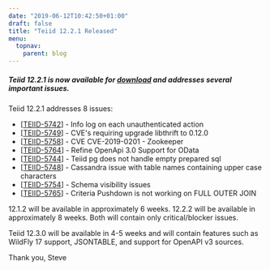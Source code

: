 ```yaml
---
date: "2019-06-12T10:42:50+01:00"
draft: false
title: "Teiid 12.2.1 Released"
menu:
  topnav:
    parent: blog
---
```


##### Teiid 12.2.1 is now available for [download](/teiid_wildfly/downloads/) and addresses several important issues.

<!--more-->

Teiid 12.2.1 addresses 8 issues:

<ul>
<li>[<a href='https://issues.redhat.com/browse/TEIID-5742'>TEIID-5742</a>] -         Info log on each unauthenticated action
</li>
<li>[<a href='https://issues.redhat.com/browse/TEIID-5749'>TEIID-5749</a>] -         CVE&#39;s requiring upgrade libthrift to 0.12.0
</li>
<li>[<a href='https://issues.redhat.com/browse/TEIID-5758'>TEIID-5758</a>] -         CVE CVE-2019-0201 - Zookeeper
</li>
<li>[<a href='https://issues.redhat.com/browse/TEIID-5764'>TEIID-5764</a>] -         Refine OpenApi 3.0 Support for OData
</li>
<li>[<a href='https://issues.redhat.com/browse/TEIID-5744'>TEIID-5744</a>] -         Teiid pg does not handle empty prepared sql
</li>
<li>[<a href='https://issues.redhat.com/browse/TEIID-5748'>TEIID-5748</a>] -         Cassandra issue with table names containing upper case characters
</li>
<li>[<a href='https://issues.redhat.com/browse/TEIID-5754'>TEIID-5754</a>] -         Schema visibility issues
</li>
<li>[<a href='https://issues.redhat.com/browse/TEIID-5765'>TEIID-5765</a>] -         Criteria Pushdown is not working on FULL OUTER JOIN
</li>
</ul>

12.1.2 will be available in approximately 6 weeks.  12.2.2 will be available in approximately 8 weeks.  Both will contain only critical/blocker issues.

Teiid 12.3.0 will be available in 4-5 weeks and will contain features such as WildFly 17 support, JSONTABLE, and support for OpenAPI v3 sources.

Thank you, Steve